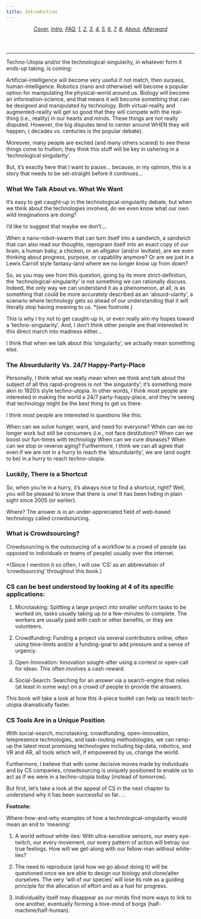 ```yaml
---
title: Introduction
---
```

<article>
  <header>
    <p><i><a href="https://crowdsourcingkc.github.io/crowdsourcingshortcut/">Cover</a>, <a href="https://crowdsourcingkc.github.io/crowdsourcingshortcut/introduction">Intro</a>, <a href="https://crowdsourcingkc.github.io/crowdsourcingshortcut/faq">FAQ</a>, <a href="https://crowdsourcingkc.github.io/crowdsourcingshortcut/ch-1">1</a>, <a href="https://crowdsourcingkc.github.io/crowdsourcingshortcut/ch-2">2</a>, <a href="https://crowdsourcingkc.github.io/crowdsourcingshortcut/ch-3">3</a>, <a href="https://crowdsourcingkc.github.io/crowdsourcingshortcut/ch-4">4</a>, <a href="https://crowdsourcingkc.github.io/crowdsourcingshortcut/ch-5">5</a>, <a href="https://crowdsourcingkc.github.io/crowdsourcingshortcut/ch-6">6</a>, <a href="https://crowdsourcingkc.github.io/crowdsourcingshortcut/ch-7">7</a>, <a href="https://crowdsourcingkc.github.io/crowdsourcingshortcut/ch-8">8</a>, <a href="https://crowdsourcingkc.github.io/crowdsourcingshortcut/about-the-author">About</a>, <a href="https://crowdsourcingkc.github.io/crowdsourcingshortcut/afterward-by-futawe">Afterward</a></i></p>
  </header>
</article>
<hr>
Techno-Utopia and/or the technological-singularity, in whatever form it ends-up taking, is coming:

Artificial-intelligence will become very useful if not match, then surpass, human-intelligence.
Robotics (nano and otherwise) will become a popular option for manipulating the physical-world around us.
Biology will become an information-science, and that means it will become something that can be designed and manipulated by technology.
Both virtual-reality and augmented-reality will get so good that they will compete with the real-thing (i.e., reality) in our hearts and minds.
These things are not really disputed. However, the big disputes tend to center around WHEN they will happen, ( decades vs. centuries is the popular debate).

Moreover, many people are excited (and many others scared) to see these things come to fruition; they think this stuff will be key in ushering in a ‘technological singularity’.

But, it’s exactly here that I want to pause… because, in my opinion, this is a story that needs to be set-straight before it continues…

### What We Talk About vs. What We Want

It’s easy to get caught-up in the technological-singularity debate, but when we think about the technologies involved, do we even know what our own wild imaginations are doing?

I’d like to suggest that maybe we don’t….

When a nano-robot-swarm that can turn itself into a sandwich, a sandwich that can also read our thoughts, reprogram itself into an exact copy of our brain, a human baby, a chicken, or an alligator (and/or levitate), are we even thinking about progress, purpose, or capability anymore? Or are we just in a Lewis Carroll style fantasy-land where we no longer know up from down?

So, as you may see from this question, going by its more strict-definition, the ‘technological-singularity’ is not something we can rationally discuss. Indeed, the only way we can understand it as a phenomenon, at all, is as something that could be more accurately described as an ‘absurd-ularity’, a scenario where technology gets so ahead of our understanding that it will literally stop having meaning to us. *(see footnote.)

This is why I try not to get caught-up in, or even really aim my hopes toward a ‘techno-singularity’. And, I don’t think other people are that interested in this direct march into madness either…

I think that when we talk about this ‘singularity’, we actually mean something else.

### The Absurdularity Vs. 24/7 Happy-Party-Place

Personally, I think what we really mean when we think and talk about the subject of all this rapid-progress is not ‘the singularity’; it’s something more akin to 1920’s style techno-utopia. In other words, I think most people are interested in making the world a 24/7 party-happy-place, and they’re seeing that technology might be the best thing to get us there.

I think most people are interested in questions like this:

When can we solve hunger, want, and need for everyone?
When can we no longer work but still be consumers (i.e., not face destitution)?
When can we boost our fun-times with technology
When can we cure diseases?
When can we stop or reverse aging?
Furthermore, I think we can all agree that even if we are not in a hurry to reach the ‘absurdularity’, we are (and ought to be) in a hurry to reach techno-utopia.

### Luckily, There is a Shortcut

So, when you’re in a hurry, it’s always nice to find a shortcut, right? Well, you will be pleased to know that there is one! It has been hiding in plain sight since 2005 (or earlier).

Where? The answer is in an under-appreciated field of web-based technology called crowdsourcing.

### What is Crowdsourcing?

Crowdsourcing is the outsourcing of a workflow to a crowd of people (as opposed to individuals or teams of people) usually over the internet.

*(Since I mention it so often, I will use ‘CS’ as an abbreviation of ‘crowdsourcing’ throughout this book.)

### CS can be best understood by looking at 4 of its specific applications:

1. Microtasking: Splitting a large project into smaller uniform tasks to be worked on, tasks usually taking up to a few-minutes to complete. The workers are usually paid with cash or other benefits, or they are volunteers.

2. Crowdfunding: Funding a project via several contributors online, often using time-limits and/or a funding-goal to add pressure and a sense of urgency.

3. Open-Innovation: Innovation sought-after using a contest or open-call for ideas. This often involves a cash-reward.

4. Social-Search: Searching for an answer via a search-engine that relies (at least in some way) on a crowd of people to provide the answers.

This book will take a look at how this 4-piece toolkit can help us reach tech-utopia dramatically faster.

### CS Tools Are in a Unique Position

With social-search, microtasking, crowdfunding, open-innovation, telepresence technologies, and task-routing methodologies, we can ramp-up the latest most promising technologies including big-data, robotics, and VR and AR, all tools which will, if empowered by us, change the world.

Furthermore, I believe that with some decisive moves made by individuals and by CS companies, crowdsourcing is uniquely positioned to enable us to act as if we were in a techno-utopia today (instead of tomorrow).

But first, let’s take a look at the appeal of CS in the next chapter to understand why it has been successful so far.
…

**Footnote:**

Where-how-and-why examples of how a technological-singularity would mean an end to ‘meaning’.

1. A world without white-lies: With ultra-sensitive sensors, our every eye-twitch, our every movement, our every pattern of action will betray our true feelings. How will we get-along with our fellow-man without white-lies?

2. The need to reproduce (and how we go about doing it) will be questioned once we are able to design our biology and clone/alter ourselves. The very ‘will of our species’ will lose its role as a guiding principle for the allocation of effort and as a fuel for progress.

3. Individuality itself may disappear as our minds find more ways to link to one another, eventually forming a hive-mind of borgs (half-machine/half-human).
